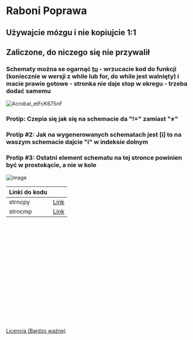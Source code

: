 # Raboni Poprawa
## Używajcie mózgu i nie kopiujcie 1:1

## Zaliczone, do niczego się nie przywalił

### Schematy można se ogarnąć [tu](https://app.code2flow.com/) - wrzucacie kod do funkcji (koniecznie w wersji z while lub for,  do while jest walnięty) i macie prawie gotowe - stronka nie daje stop w okregu - trzeba dodać samemu 

![Acrobat_etFcK675nF](https://github.com/11ArkaN/RaboniPoprawa/assets/149787931/ba1ce0ea-0ffb-4a86-85aa-81581ba17c9a)

### Protip: Czepia się jak się na schemacie da "!=" zamiast "≠"
### Protip #2: Jak na wygenerowanych schematach jest [i] to na waszym schemacie dajcie "i" w indeksie dolnym 
### Protip #3: Ostatni element schematu na tej stronce powinien być w prostokącie, a nie w kole
![image](https://github.com/11ArkaN/RaboniPoprawa/assets/149787931/f64acbbb-cbd8-469e-acd7-889f078ae639)


| Linki do kodu  | |
|---------|------|
| strncpy | [Link](https://github.com/11ArkaN/RaboniPoprawa/tree/strncpy) |
| strncmp | [Link](https://github.com/11ArkaN/RaboniPoprawa/tree/strncmp)|




<br/><br/><br/><br/><br/><br/><br/><br/><br/><br/><br/><br/><br/><br/><br/><br/>








[Licencja (Bardzo ważne)](LICENSE.md)
